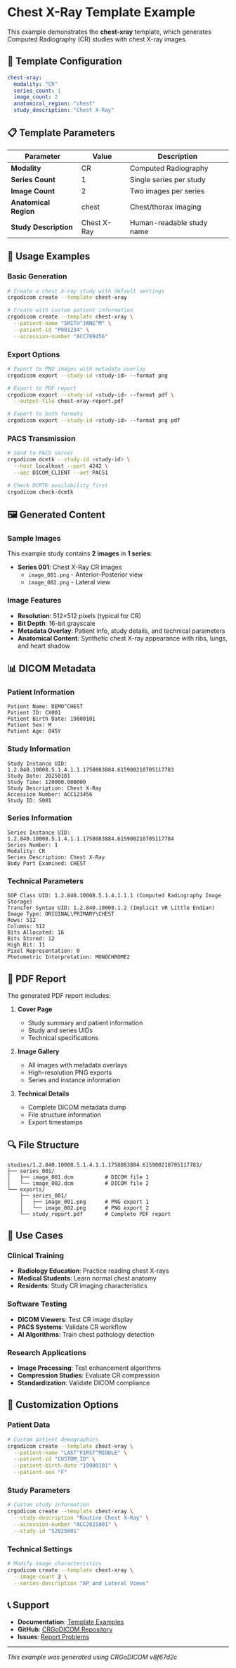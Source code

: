# Chest X-Ray Template Example

This example demonstrates the **chest-xray** template, which generates Computed Radiography (CR) studies with chest X-ray images.

## 🔧 Template Configuration

```yaml
chest-xray:
  modality: "CR"
  series_count: 1
  image_count: 2
  anatomical_region: "chest"
  study_description: "Chest X-Ray"
```

## 📋 Template Parameters

| Parameter | Value | Description |
|-----------|-------|-------------|
| **Modality** | CR | Computed Radiography |
| **Series Count** | 1 | Single series per study |
| **Image Count** | 2 | Two images per series |
| **Anatomical Region** | chest | Chest/thorax imaging |
| **Study Description** | Chest X-Ray | Human-readable study name |

## 🚀 Usage Examples

### Basic Generation
```bash
# Create a chest X-ray study with default settings
crgodicom create --template chest-xray

# Create with custom patient information
crgodicom create --template chest-xray \
  --patient-name "SMITH^JANE^M" \
  --patient-id "P001234" \
  --accession-number "ACC789456"
```

### Export Options
```bash
# Export to PNG images with metadata overlay
crgodicom export --study-id <study-id> --format png

# Export to PDF report
crgodicom export --study-id <study-id> --format pdf \
  --output-file chest-xray-report.pdf

# Export to both formats
crgodicom export --study-id <study-id> --format png pdf
```

### PACS Transmission
```bash
# Send to PACS server
crgodicom dcmtk --study-id <study-id> \
  --host localhost --port 4242 \
  --aec DICOM_CLIENT --aet PACS1

# Check DCMTK availability first
crgodicom check-dcmtk
```

## 🖼️ Generated Content

### Sample Images
This example study contains **2 images** in **1 series**:

- **Series 001**: Chest X-Ray CR images
  - `image_001.png` - Anterior-Posterior view
  - `image_002.png` - Lateral view

### Image Features
- **Resolution**: 512×512 pixels (typical for CR)
- **Bit Depth**: 16-bit grayscale
- **Metadata Overlay**: Patient info, study details, and technical parameters
- **Anatomical Content**: Synthetic chest X-ray appearance with ribs, lungs, and heart shadow

## 📊 DICOM Metadata

### Patient Information
```
Patient Name: DEMO^CHEST
Patient ID: CX001
Patient Birth Date: 19800101
Patient Sex: M
Patient Age: 045Y
```

### Study Information
```
Study Instance UID: 1.2.840.10008.5.1.4.1.1.1758083884.615900210705117783
Study Date: 20250101
Study Time: 120000.000000
Study Description: Chest X-Ray
Accession Number: ACC123456
Study ID: S001
```

### Series Information
```
Series Instance UID: 1.2.840.10008.5.1.4.1.1.1758083884.615900210705117784
Series Number: 1
Modality: CR
Series Description: Chest X-Ray
Body Part Examined: CHEST
```

### Technical Parameters
```
SOP Class UID: 1.2.840.10008.5.1.4.1.1.1 (Computed Radiography Image Storage)
Transfer Syntax UID: 1.2.840.10008.1.2 (Implicit VR Little Endian)
Image Type: ORIGINAL\PRIMARY\CHEST
Rows: 512
Columns: 512
Bits Allocated: 16
Bits Stored: 12
High Bit: 11
Pixel Representation: 0
Photometric Interpretation: MONOCHROME2
```

## 📄 PDF Report

The generated PDF report includes:

1. **Cover Page**
   - Study summary and patient information
   - Study and series UIDs
   - Technical specifications

2. **Image Gallery**
   - All images with metadata overlays
   - High-resolution PNG exports
   - Series and instance information

3. **Technical Details**
   - Complete DICOM metadata dump
   - File structure information
   - Export timestamps

## 🔍 File Structure

```
studies/1.2.840.10008.5.1.4.1.1.1758083884.615900210705117783/
├── series_001/
│   ├── image_001.dcm          # DICOM file 1
│   └── image_002.dcm          # DICOM file 2
└── exports/
    ├── series_001/
    │   ├── image_001.png      # PNG export 1
    │   └── image_002.png      # PNG export 2
    └── study_report.pdf       # Complete PDF report
```

## 🎯 Use Cases

### Clinical Training
- **Radiology Education**: Practice reading chest X-rays
- **Medical Students**: Learn normal chest anatomy
- **Residents**: Study CR imaging characteristics

### Software Testing
- **DICOM Viewers**: Test CR image display
- **PACS Systems**: Validate CR workflow
- **AI Algorithms**: Train chest pathology detection

### Research Applications
- **Image Processing**: Test enhancement algorithms
- **Compression Studies**: Evaluate CR compression
- **Standardization**: Validate DICOM compliance

## 🔧 Customization Options

### Patient Data
```bash
# Custom patient demographics
crgodicom create --template chest-xray \
  --patient-name "LAST^FIRST^MIDDLE" \
  --patient-id "CUSTOM_ID" \
  --patient-birth-date "19900101" \
  --patient-sex "F"
```

### Study Parameters
```bash
# Custom study information
crgodicom create --template chest-xray \
  --study-description "Routine Chest X-Ray" \
  --accession-number "ACC2025001" \
  --study-id "S2025001"
```

### Technical Settings
```bash
# Modify image characteristics
crgodicom create --template chest-xray \
  --image-count 3 \
  --series-description "AP and Lateral Views"
```

## 📞 Support

- **Documentation**: [Template Examples](../README.md)
- **GitHub**: [CRGoDICOM Repository](https://github.com/flatmapit/crgodicom)
- **Issues**: [Report Problems](https://github.com/flatmapit/crgodicom/issues)

---

*This example was generated using CRGoDICOM v8f67d2c*
